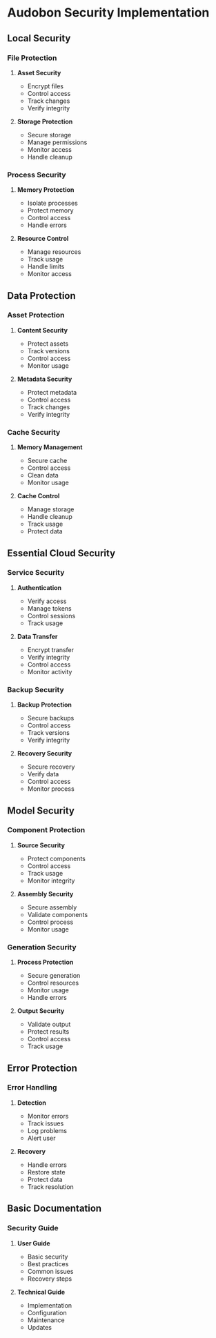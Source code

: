 # Audobon Security Implementation

## Local Security

### File Protection
1. **Asset Security**
   - Encrypt files
   - Control access
   - Track changes
   - Verify integrity

2. **Storage Protection**
   - Secure storage
   - Manage permissions
   - Monitor access
   - Handle cleanup

### Process Security
1. **Memory Protection**
   - Isolate processes
   - Protect memory
   - Control access
   - Handle errors

2. **Resource Control**
   - Manage resources
   - Track usage
   - Handle limits
   - Monitor access

## Data Protection

### Asset Protection
1. **Content Security**
   - Protect assets
   - Track versions
   - Control access
   - Monitor usage

2. **Metadata Security**
   - Protect metadata
   - Control access
   - Track changes
   - Verify integrity

### Cache Security
1. **Memory Management**
   - Secure cache
   - Control access
   - Clean data
   - Monitor usage

2. **Cache Control**
   - Manage storage
   - Handle cleanup
   - Track usage
   - Protect data

## Essential Cloud Security

### Service Security
1. **Authentication**
   - Verify access
   - Manage tokens
   - Control sessions
   - Track usage

2. **Data Transfer**
   - Encrypt transfer
   - Verify integrity
   - Control access
   - Monitor activity

### Backup Security
1. **Backup Protection**
   - Secure backups
   - Control access
   - Track versions
   - Verify integrity

2. **Recovery Security**
   - Secure recovery
   - Verify data
   - Control access
   - Monitor process

## Model Security

### Component Protection
1. **Source Security**
   - Protect components
   - Control access
   - Track usage
   - Monitor integrity

2. **Assembly Security**
   - Secure assembly
   - Validate components
   - Control process
   - Monitor usage

### Generation Security
1. **Process Protection**
   - Secure generation
   - Control resources
   - Monitor usage
   - Handle errors

2. **Output Security**
   - Validate output
   - Protect results
   - Control access
   - Track usage

## Error Protection

### Error Handling
1. **Detection**
   - Monitor errors
   - Track issues
   - Log problems
   - Alert user

2. **Recovery**
   - Handle errors
   - Restore state
   - Protect data
   - Track resolution

## Basic Documentation

### Security Guide
1. **User Guide**
   - Basic security
   - Best practices
   - Common issues
   - Recovery steps

2. **Technical Guide**
   - Implementation
   - Configuration
   - Maintenance
   - Updates